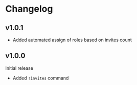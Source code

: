 # Changelog

## v1.0.1
- Added automated assign of roles based on invites count

## v1.0.0
Initial release

- Added `!invites` command 